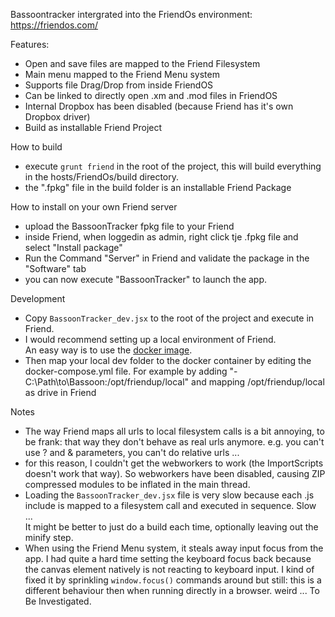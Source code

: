 Bassoontracker intergrated into the FriendOs environment:  
https://friendos.com/  

Features:
 - Open and save files are mapped to the Friend Filesystem
 - Main menu mapped to the Friend Menu system
 - Supports file Drag/Drop from inside FriendOS
 - Can be linked to directly open .xm and .mod files in FriendOS  
 - Internal Dropbox has been disabled (because Friend has it's own Dropbox driver)
 - Build as installable Friend Project
 
How to build
 - execute `grunt friend` in the root of the project, this will build everything in the hosts/FriendOs/build directory.
 - the ".fpkg" file in the build folder is an installable Friend Package 

How to install on your own Friend server
- upload the BassoonTracker fpkg file to your Friend
- inside Friend, when loggedin as admin, right click tje .fpkg file and select "Install package"
- Run the Command "Server" in Friend and validate the package in the "Software" tab
- you can now execute "BassoonTracker" to launch the app.
 
Development
 - Copy `BassoonTracker_dev.jsx` to the root of the project and execute in Friend.
 - I would recommend setting up a local environment of Friend.   
   An easy way is to use the [docker image](https://github.com/Aperture-Development/friendup-docker). 
 - Then map your local dev folder to the docker container by editing the docker-compose.yml file. For example by adding "- C:\Path\to\Bassoon:/opt/friendup/local" and mapping /opt/friendup/local as drive in Friend
 
Notes
 - The way Friend maps all urls to local filesystem calls is a bit annoying, to be frank: that way they don't behave as real urls anymore. e.g. you can't use ? and & parameters, you can't do relative urls ...
 - for this reason, I couldn't get the webworkers to work (the ImportScripts doesn't work that way). So webworkers have been disabled, causing ZIP compressed modules to be inflated in the main thread.
 - Loading the `BassoonTracker_dev.jsx` file is very slow because each .js include is mapped to a filesystem call and executed in sequence. Slow ...   
 It might be better to just do a build each time, optionally leaving out the minify step.
 - When using the Friend Menu system, it steals away input focus from the app. I had quite a hard time setting the keyboard focus back because the canvas element natively is not reacting to keyboard input.  I kind of fixed it by sprinkling `window.focus()` commands around but still: this is a different behaviour then when running directly in a browser. weird ... To Be Investigated.
